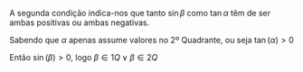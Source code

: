 A segunda condição indica-nos que tanto $\sin{\beta}$ como $\tan{\alpha}$ têm de ser ambas positivas ou ambas negativas.

Sabendo que $\alpha$ apenas assume valores no 2º Quadrante, ou seja $\tan{(\alpha)}>0$

Então $\sin{(\beta)}>0$, logo $\beta \in 1Q \lor \beta \in 2Q$
